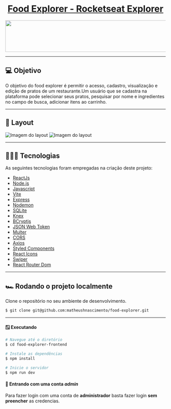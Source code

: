 <p align="center">
  <h1 align="center"><a href="#">Food Explorer - Rocketseat Explorer</a></h1>
</p>

<p align="center">
  <img width="550" height="99" src="https://user-images.githubusercontent.com/106932234/204160165-1936c0db-539f-4a11-bf5e-1f3d3f789896.png">
</p>

---

## 💻 Objetivo

O objetivo do food explorer é permitir o acesso, cadastro, visualização e edição de pratos de um restaurante.Um usuário que se cadastra na plataforma pode selecionar seus pratos, pesquisar por nome e ingredientes no campo de busca, adicionar itens ao carrinho.

---

## 🎨 Layout

![Imagem do layout](https://)
![Imagem do layout](https://)

---

## 🧑🏾‍💻 Tecnologias

As seguintes tecnologias foram empregadas na criação deste projeto:

- [ReactJs](https://reactjs.org)
- [Node.js](https://nodejs.org/en/)
- [Javascript](https://developer.mozilla.org/pt-BR/docs/Web/JavaScript)
- [Vite](https://vitejs.dev/)
- [Express](https://expressjs.com)
- [Nodemon](https://nodemon.io/)
- [SQLite](https://www.sqlite.org/index.html)
- [Knex](https://knexjs.org/)
- [BCryptjs](https://www.npmjs.com/package/bcryptjs)
- [JSON Web Token](https://www.npmjs.com/package/jsonwebtoken)
- [Multer](https://www.npmjs.com/package/multer)
- [CORS](https://www.npmjs.com/package/cors)
- [Axios](https://www.npmjs.com/package/axios)
- [Styled Components](https://styled-components.com/)
- [React Icons](https://react-icons.github.io/react-icons/)
- [Swiper](https://swiperjs.com/)
- [React Router Dom](https://react-icons.github.io/react-icons/)

---

## 🏎️ Rodando o projeto localmente

Clone o repositório no seu ambiente de desenvolvimento.

```bash
$ git clone git@github.com:matheushnascimento/food-explorer.git
```

---

#### 🪟 Executando

```bash
# Navegue até o diretório
$ cd food-explorer-frontend

# Instale as dependências
$ npm install

# Inicie o servidor
$ npm run dev
```

#### 🪪 Entrando com uma conta _admin_

Para fazer login com uma conta de **administrador** basta fazer login **sem preencher** as credencias.
